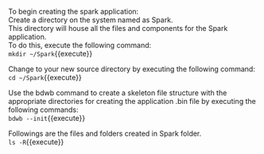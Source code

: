 To begin creating the spark application:<br>
Create a directory on the system named as Spark.<br>This directory will house all the files and components for the Spark  application.<br>To do this, execute the following command:<br>
`mkdir ~/Spark`{{execute}}<br>

Change to your new source directory by executing the following command:<br>
`cd ~/Spark`{{execute}}<br>

Use the bdwb command to create a skeleton file structure with the appropriate directories for creating the application .bin file by executing the following commands:<br>
`bdwb --init`{{execute}}

Followings are the files and folders created in Spark folder.<br>
`ls -R`{{execute}}
